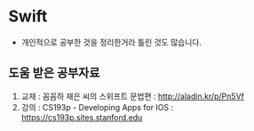 # Swift
- 개인적으로 공부한 것을 정리한거라 틀린 것도 많습니다.
## 도움 받은 공부자료 
  1. 교재 : 꼼꼼하 재은 씨의 스위프트 문법편 : http://aladin.kr/p/Pn5Vf
  2. 강의 : CS193p - Developing Apps for IOS : https://cs193p.sites.stanford.edu
